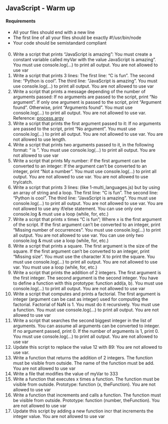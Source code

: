 ## JavaScript - Warm up

#### Requirements
 - All your files should end with a new line
 - The first line of all your files should be exactly #!/usr/bin/node
 - Your code should be semistandard compliant
 
#### 
0. Write a script that prints “JavaScript is amazing”: You must create a constant variable called myVar with the value JavaScript is amazing”. You must use console.log(...) to print all output. You are not allowed to use var
1. Write a script that prints 3 lines: The first line: “C is fun”. The second line: “Python is cool”. The third line: “JavaScript is amazing”. You must use console.log(...) to print all output. You are not allowed to use var
2. Write a script that prints a message depending of the number of arguments passed: If no arguments are passed to the script, print “No argument”. If only one argument is passed to the script, print “Argument found”. Otherwise, print “Arguments found”. You must use console.log(...) to print all output. You are not allowed to use var. Reference: [process.argv](https://nodejs.org/api/process.html#process_process_argv)
3. Write a script that prints the first argument passed to it: If no arguments are passed to the script, print “No argument”. You must use console.log(...) to print all output. You are not allowed to use var. You are not allowed to use length.
4. Write a script that prints two arguments passed to it, in the following format: “ is ”. You must use console.log(...) to print all output. You are not allowed to use var
5. Write a script that prints My number: <first argument converted in integer> if the first argument can be converted to an integer: If the argument can’t be converted to an integer, print “Not a number”. You must use console.log(...) to print all output. You are not allowed to use var. You are not allowed to use try/catch.
6. Write a script that prints 3 lines: (like 1-multi_languages.js) but by using an array of string and a loop. The first line: “C is fun”. The second line: “Python is cool”. The third line: “JavaScript is amazing”. You must use console.log(...) to print all output. You are not allowed to use var. You are not allowed to use any if/else statement. You can use only one console.log & must use a loop (while, for, etc.)
7. Write a script that prints x times “C is fun”; Where x is the first argument of the script. If the first argument can’t be converted to an integer, print “Missing number of occurrences”. You must use console.log(...) to print all output. You are not allowed to use var. You can use only two console.log & must use a loop (while, for, etc.)
8. Write a script that prints a square. The first argument is the size of the square. If the first argument can’t be converted to an integer, print “Missing size”. You must use the character X to print the square. You must use console.log(...) to print all output. You are not allowed to use var. You must use a loop (while, for, etc.)
9. Write a script that prints the addition of 2 integers. The first argument is the first integer. The second argument is the second integer. You have to define a function with this prototype: function add(a, b). You must use console.log(...) to print all output. You are not allowed to use var
10. Write a script that computes and prints a factorial. The first argument is integer (argument can be cast as integer) used for computing the factorial. Factorial of NaN is 1. You must do it recursively. You must use a function. You must use console.log(...) to print all output. You are not allowed to use var
11. Write a script that searches the second biggest integer in the list of arguments. You can assume all arguments can be converted to integer. If no argument passed, print 0. If the number of arguments is 1, print 0. You must use console.log(...) to print all output. You are not allowed to use var
12. Update this script to replace the value 12 with 89: You are not allowed to use var.
13. Write a function that returns the addition of 2 integers. The function must be visible from outside. The name of the function must be add. You are not allowed to use var
100. Write a file that modifies the value of myVar to 333
101. Write a function that executes x times a function. The function must be visible from outside. Prototype: function (x, theFunction). You are not allowed to use var
102. Write a function that increments and calls a function. The function must be visible from outside. Prototype: function (number, theFunction). You are not allowed to use var
103. Update this script by adding a new function incr that increments the integer value. You are not allowed to use var


